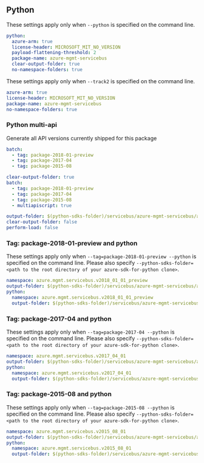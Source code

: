 ## Python

These settings apply only when `--python` is specified on the command line.

``` yaml !$(track2)
python:
  azure-arm: true
  license-header: MICROSOFT_MIT_NO_VERSION
  payload-flattening-threshold: 2
  package-name: azure-mgmt-servicebus
  clear-output-folder: true
  no-namespace-folders: true
```

These settings apply only when `--track2` is specified on the command line.

``` yaml $(track2)
azure-arm: true
license-header: MICROSOFT_MIT_NO_VERSION
package-name: azure-mgmt-servicebus
no-namespace-folders: true
```

### Python multi-api

Generate all API versions currently shipped for this package

```yaml $(multiapi) && !$(track2)
batch:
  - tag: package-2018-01-preview
  - tag: package-2017-04
  - tag: package-2015-08
```

```yaml $(multiapi) && $(track2)
clear-output-folder: true
batch:
  - tag: package-2018-01-preview
  - tag: package-2017-04
  - tag: package-2015-08
  - multiapiscript: true
```

``` yaml $(multiapiscript)
output-folder: $(python-sdks-folder)/servicebus/azure-mgmt-servicebus/azure/mgmt/servicebus/
clear-output-folder: false
perform-load: false
```

### Tag: package-2018-01-preview and python

These settings apply only when `--tag=package-2018-01-preview --python` is specified on the command line.
Please also specify `--python-sdks-folder=<path to the root directory of your azure-sdk-for-python clone>`.

``` yaml $(tag) == 'package-2018-01-preview'
namespace: azure.mgmt.servicebus.v2018_01_01_preview
output-folder: $(python-sdks-folder)/servicebus/azure-mgmt-servicebus/azure/mgmt/servicebus/v2018_01_01_preview
python:
  namespace: azure.mgmt.servicebus.v2018_01_01_preview
  output-folder: $(python-sdks-folder)/servicebus/azure-mgmt-servicebus/azure/mgmt/servicebus/v2018_01_01_preview
```

### Tag: package-2017-04 and python

These settings apply only when `--tag=package-2017-04 --python` is specified on the command line.
Please also specify `--python-sdks-folder=<path to the root directory of your azure-sdk-for-python clone>`.

``` yaml $(tag) == 'package-2017-04'
namespace: azure.mgmt.servicebus.v2017_04_01
output-folder: $(python-sdks-folder)/servicebus/azure-mgmt-servicebus/azure/mgmt/servicebus/v2017_04_01
python:
  namespace: azure.mgmt.servicebus.v2017_04_01
  output-folder: $(python-sdks-folder)/servicebus/azure-mgmt-servicebus/azure/mgmt/servicebus/v2017_04_01
```

### Tag: package-2015-08 and python

These settings apply only when `--tag=package-2015-08 --python` is specified on the command line.
Please also specify `--python-sdks-folder=<path to the root directory of your azure-sdk-for-python clone>`.

``` yaml $(tag) == 'package-2015-08'
namespace: azure.mgmt.servicebus.v2015_08_01
output-folder: $(python-sdks-folder)/servicebus/azure-mgmt-servicebus/azure/mgmt/servicebus/v2015_08_01
python:
  namespace: azure.mgmt.servicebus.v2015_08_01
  output-folder: $(python-sdks-folder)/servicebus/azure-mgmt-servicebus/azure/mgmt/servicebus/v2015_08_01
```